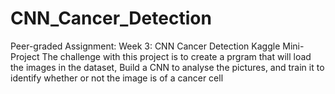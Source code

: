# CNN_Cancer_Detection
Peer-graded Assignment: Week 3: CNN Cancer Detection Kaggle Mini-Project
The challenge with this project is to create a prgram that will load the images in the dataset, Build a CNN to analyse the pictures, and train it to identify whether or not the image is of a cancer cell
